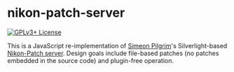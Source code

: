 # nikon-patch-server

[![GPLv3+ License](https://img.shields.io/badge/license-GPLv3+-blue.svg)](https://www.gnu.org/licenses/gpl.html)

This is a JavaScript re-implementation of [Simeon Pilgrim][simeonpilgrim]'s
Silverlight-based [Nikon-Patch server][Nikon-Patch]. Design goals include
file-based patches (no patches embedded in the source code) and plugin-free
operation.

[simeonpilgrim]: https://github.com/simeonpilgrim
[Nikon-Patch]: https://github.com/simeonpilgrim/nikon-firmware-tools/tree/master/Nikon-Patch
